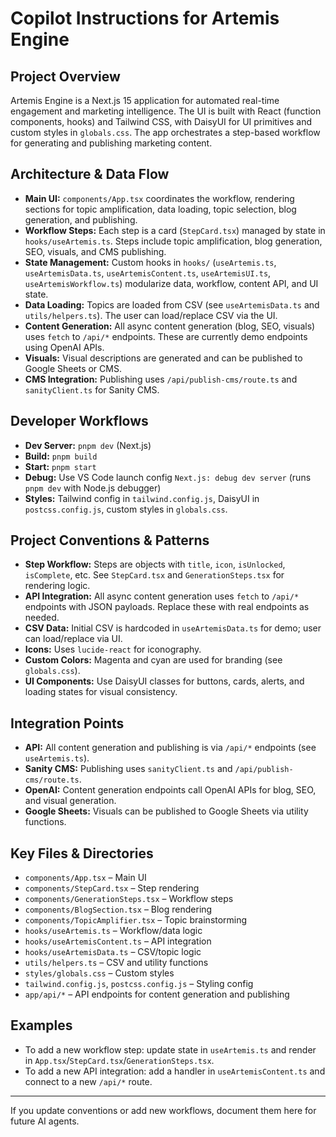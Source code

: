 
# Copilot Instructions for Artemis Engine

## Project Overview
Artemis Engine is a Next.js 15 application for automated real-time engagement and marketing intelligence. The UI is built with React (function components, hooks) and Tailwind CSS, with DaisyUI for UI primitives and custom styles in `globals.css`. The app orchestrates a step-based workflow for generating and publishing marketing content.

## Architecture & Data Flow
- **Main UI:** `components/App.tsx` coordinates the workflow, rendering sections for topic amplification, data loading, topic selection, blog generation, and publishing.
- **Workflow Steps:** Each step is a card (`StepCard.tsx`) managed by state in `hooks/useArtemis.ts`. Steps include topic amplification, blog generation, SEO, visuals, and CMS publishing.
- **State Management:** Custom hooks in `hooks/` (`useArtemis.ts`, `useArtemisData.ts`, `useArtemisContent.ts`, `useArtemisUI.ts`, `useArtemisWorkflow.ts`) modularize data, workflow, content API, and UI state.
- **Data Loading:** Topics are loaded from CSV (see `useArtemisData.ts` and `utils/helpers.ts`). The user can load/replace CSV via the UI.
- **Content Generation:** All async content generation (blog, SEO, visuals) uses `fetch` to `/api/*` endpoints. These are currently demo endpoints using OpenAI APIs.
- **Visuals:** Visual descriptions are generated and can be published to Google Sheets or CMS.
- **CMS Integration:** Publishing uses `/api/publish-cms/route.ts` and `sanityClient.ts` for Sanity CMS.

## Developer Workflows
- **Dev Server:** `pnpm dev` (Next.js)
- **Build:** `pnpm build`
- **Start:** `pnpm start`
- **Debug:** Use VS Code launch config `Next.js: debug dev server` (runs `pnpm dev` with Node.js debugger)
- **Styles:** Tailwind config in `tailwind.config.js`, DaisyUI in `postcss.config.js`, custom styles in `globals.css`.

## Project Conventions & Patterns
- **Step Workflow:** Steps are objects with `title`, `icon`, `isUnlocked`, `isComplete`, etc. See `StepCard.tsx` and `GenerationSteps.tsx` for rendering logic.
- **API Integration:** All async content generation uses `fetch` to `/api/*` endpoints with JSON payloads. Replace these with real endpoints as needed.
- **CSV Data:** Initial CSV is hardcoded in `useArtemisData.ts` for demo; user can load/replace via UI.
- **Icons:** Uses `lucide-react` for iconography.
- **Custom Colors:** Magenta and cyan are used for branding (see `globals.css`).
- **UI Components:** Use DaisyUI classes for buttons, cards, alerts, and loading states for visual consistency.

## Integration Points
- **API:** All content generation and publishing is via `/api/*` endpoints (see `useArtemis.ts`).
- **Sanity CMS:** Publishing uses `sanityClient.ts` and `/api/publish-cms/route.ts`.
- **OpenAI:** Content generation endpoints call OpenAI APIs for blog, SEO, and visual generation.
- **Google Sheets:** Visuals can be published to Google Sheets via utility functions.

## Key Files & Directories
- `components/App.tsx` – Main UI
- `components/StepCard.tsx` – Step rendering
- `components/GenerationSteps.tsx` – Workflow steps
- `components/BlogSection.tsx` – Blog rendering
- `components/TopicAmplifier.tsx` – Topic brainstorming
- `hooks/useArtemis.ts` – Workflow/data logic
- `hooks/useArtemisContent.ts` – API integration
- `hooks/useArtemisData.ts` – CSV/topic logic
- `utils/helpers.ts` – CSV and utility functions
- `styles/globals.css` – Custom styles
- `tailwind.config.js`, `postcss.config.js` – Styling config
- `app/api/*` – API endpoints for content generation and publishing

## Examples
- To add a new workflow step: update state in `useArtemis.ts` and render in `App.tsx`/`StepCard.tsx`/`GenerationSteps.tsx`.
- To add a new API integration: add a handler in `useArtemisContent.ts` and connect to a new `/api/*` route.

---
If you update conventions or add new workflows, document them here for future AI agents.

